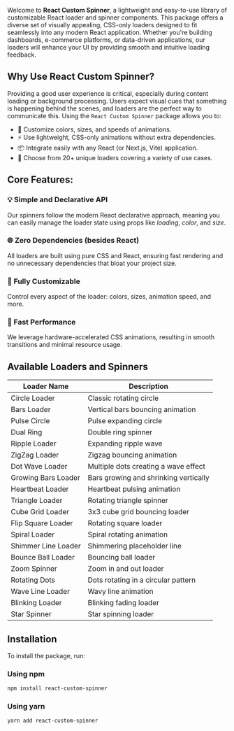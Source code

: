 Welcome to **React Custom Spinner**, a lightweight and easy-to-use library of customizable React loader and spinner components. This package offers a diverse set of visually appealing, CSS-only loaders designed to fit seamlessly into any modern React application. Whether you're building dashboards, e-commerce platforms, or data-driven applications, our loaders will enhance your UI by providing smooth and intuitive loading feedback.

## Why Use React Custom Spinner?

Providing a good user experience is critical, especially during content loading or background processing. Users expect visual cues that something is happening behind the scenes, and loaders are the perfect way to communicate this. Using the `React Custom Spinner` package allows you to:

- 🎨 Customize colors, sizes, and speeds of animations.
- ⚡ Use lightweight, CSS-only animations without extra dependencies.
- 📦 Integrate easily with any React (or Next.js, Vite) application.
- 🧩 Choose from 20+ unique loaders covering a variety of use cases.

## Core Features:

### 💡 Simple and Declarative API

Our spinners follow the modern React declarative approach, meaning you can easily manage the loader state using props like _loading_, _color_, and _size_.

### 🌐 Zero Dependencies (besides React)

All loaders are built using pure CSS and React, ensuring fast rendering and no unnecessary dependencies that bloat your project size.

### 🎨 Fully Customizable

Control every aspect of the loader: colors, sizes, animation speed, and more.

### 🚀 Fast Performance

We leverage hardware-accelerated CSS animations, resulting in smooth transitions and minimal resource usage.

## Available Loaders and Spinners

| Loader Name         | Description                           |
| ------------------- | ------------------------------------- |
| Circle Loader       | Classic rotating circle               |
| Bars Loader         | Vertical bars bouncing animation      |
| Pulse Circle        | Pulse expanding circle                |
| Dual Ring           | Double ring spinner                   |
| Ripple Loader       | Expanding ripple wave                 |
| ZigZag Loader       | Zigzag bouncing animation             |
| Dot Wave Loader     | Multiple dots creating a wave effect  |
| Growing Bars Loader | Bars growing and shrinking vertically |
| Heartbeat Loader    | Heartbeat pulsing animation           |
| Triangle Loader     | Rotating triangle spinner             |
| Cube Grid Loader    | 3x3 cube grid bouncing loader         |
| Flip Square Loader  | Rotating square loader                |
| Spiral Loader       | Spiral rotating animation             |
| Shimmer Line Loader | Shimmering placeholder line           |
| Bounce Ball Loader  | Bouncing ball loader                  |
| Zoom Spinner        | Zoom in and out loader                |
| Rotating Dots       | Dots rotating in a circular pattern   |
| Wave Line Loader    | Wavy line animation                   |
| Blinking Loader     | Blinking fading loader                |
| Star Spinner        | Star spinning loader                  |

## Installation

To install the package, run:

### Using npm

```bash
npm install react-custom-spinner
```

### Using yarn

```bash
yarn add react-custom-spinner
```
